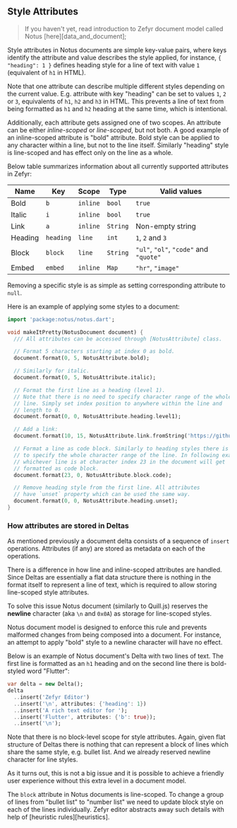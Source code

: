 ## Style Attributes

> If you haven't yet, read introduction to Zefyr document model called
> Notus [here][data_and_document];

Style attributes in Notus documents are simple key-value pairs, where
keys identify the attribute and value describes the style applied, for
instance, `{ "heading": 1 }` defines heading style for a line of
text with value `1` (equivalent of `h1` in HTML).

Note that one attribute can describe multiple different styles depending
on the current value. E.g. attribute with key "heading" can be set to values
`1`, `2` or `3`, equivalents of `h1`, `h2` and `h3` in HTML. This prevents
a line of text from being formatted as `h1` and `h2` heading at the same time,
which is intentional.

Additionally, each attribute gets assigned one of two scopes. An
attribute can be either *inline-scoped* or *line-scoped*, but not both.
A good example of an inline-scoped attribute is "bold" attribute. Bold
style can be applied to any character within a line, but not to the
line itself. Similarly "heading" style is line-scoped and has effect
only on the line as a whole.

Below table summarizes information about all currently supported
attributes in Zefyr:

| Name    | Key       | Scope    | Type     | Valid values                           |
|---------|-----------|----------|----------|----------------------------------------|
| Bold    | `b`       | `inline` | `bool`   | `true`                                 |
| Italic  | `i`       | `inline` | `bool`   | `true`                                 |
| Link    | `a`       | `inline` | `String` | Non-empty string                       |
| Heading | `heading` | `line`   | `int`    | `1`, `2` and `3`                       |
| Block   | `block`   | `line`   | `String` | `"ul"`, `"ol"`, `"code"` and `"quote"` |
| Embed   | `embed`   | `inline` | `Map`    | `"hr"`, `"image"`                      |

Removing a specific style is as simple as setting corresponding
attribute to `null`.

Here is an example of applying some styles to a document:

```dart
import 'package:notus/notus.dart';

void makeItPretty(NotusDocument document) {
  /// All attributes can be accessed through [NotusAttribute] class.

  // Format 5 characters starting at index 0 as bold.
  document.format(0, 5, NotusAttribute.bold);

  // Similarly for italic.
  document.format(0, 5, NotusAttribute.italic);

  // Format the first line as a heading (level 1).
  // Note that there is no need to specify character range of the whole
  // line. Simply set index position to anywhere within the line and
  // length to 0.
  document.format(0, 0, NotusAttribute.heading.level1);

  // Add a link:
  document.format(10, 15, NotusAttribute.link.fromString('https://github.com'));

  // Format a line as code block. Similarly to heading styles there is no need
  // to specify the whole character range of the line. In following example:
  // whichever line is at character index 23 in the document will get
  // formatted as code block.
  document.format(23, 0, NotusAttribute.block.code);

  // Remove heading style from the first line. All attributes
  // have `unset` property which can be used the same way.
  document.format(0, 0, NotusAttribute.heading.unset);
}
```

### How attributes are stored in Deltas

As mentioned previously a document delta consists of a sequence of `insert`
operations. Attributes (if any) are stored as metadata on each of the
operations.

There is a difference in how line and inline-scoped attributes are
handled. Since Deltas are essentially a flat data structure there is
nothing in the format itself to represent a line of text, which is
required to allow storing line-scoped style attributes.

To solve this issue Notus document (similarly to Quill.js) reserves the
**newline** character (aka `\n` and `0x0A`) as storage for line-scoped
styles.

Notus document model is designed to enforce this rule and
prevents malformed changes from being composed into a document. For
instance, an attempt to apply "bold" style to a newline character
will have no effect.

Below is an example of Notus document's Delta with two lines of text.
The first line is formatted as an `h1` heading and on the second line
there is bold-styled word "Flutter":

```dart
var delta = new Delta();
delta
  ..insert('Zefyr Editor')
  ..insert('\n', attributes: {'heading': 1})
  ..insert('A rich text editor for ');
  ..insert('Flutter', attributes: {'b': true});
  ..insert('\n');
```

Note that there is no block-level scope for style attributes. Again,
given flat structure of Deltas there is nothing that can represent a
block of lines which share the same style, e.g. bullet list. And we
already reserved newline character for line styles.

As it turns out, this is not a big issue and it is possible to achieve
a friendly user experience without this extra level in a document model.

The `block` attribute in Notus documents is line-scoped. To change a
group of lines from "bullet list" to "number list" we need to update
block style on each of the lines individually. Zefyr editor abstracts
away such details with help of [heuristic rules][heuristics].
